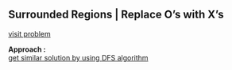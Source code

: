 ## Surrounded Regions | Replace O’s with X’s

[visit problem](https://practice.geeksforgeeks.org/problems/replace-os-with-xs0052/1)

**Approach :**<br>
[get similar solution by using DFS algorithm](https://github.com/AlaminPu1007/GeekForGeeks-Problem-Solution/tree/master/Surrounded%20Regions%20%20Replace%20O’s%20with%20X’s)

